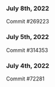 ### July 8th, 2022

Commit #269223

### July 5th, 2022

Commit #314353


### July 4th, 2022

Commit #72281

